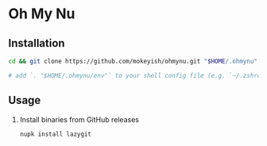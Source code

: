 # Oh My Nu

## Installation

```sh
cd && git clone https://github.com/mokeyish/ohmynu.git "$HOME/.ohmynu"

# add `. "$HOME/.ohmynu/env"` to your shell config file (e.g. `~/.zshrc`)
```

## Usage

1. Install binaries from GitHub releases

   ```sh
   nupk install lazygit
   ```
